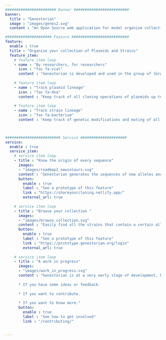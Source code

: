 ```yaml
---
####################### Banner #########################
banner:
  title : "Genestorian"
  image : "images/genes2.svg"
  content : "An Open Source web application for model organism collections"

##################### Feature ##########################
feature:
  enable : true
  title : "Organise your collection of Plasmids and Strains"
  feature_item:
    # feature item loop
    - name : "By researchers, for researchers"
      icon : "fas fa-vial"
      content : "Genestorian is developed and used in the group of Jürg Bähler at UCL"
      
    # feature item loop
    - name : "Track plasmid lineage"
      icon : "fas fa-dna"
      content : "Keep track of all cloning operations of plasmids up to their entry point into your collection"
      
    # feature item loop
    - name : "Track strain lineage"
      icon : "fas fa-bacterium"
      content : "Keep track of genetic modifications and mating of all your strains."
      


######################### Service #####################
service:
  enable : true
  service_item:
    # service item loop
    - title : "Know the origin of every sequence"
      images:
      - "images/roadmap2_newcolours.svg"
      content : "Genestorian generates the sequences of new alleles and plasmids _in silico_ from existing sequences in your local collection or sequences retrieved from genome databases."
      button:
        enable : true
        label : "See a prototype of this feature"
        link : "https://shareyourcloning.netlify.app/"
        external_url: true
        
    # service item loop
    - title : "Browse your collection "
      images:
      - "images/browse_collection.svg"
      content : "Easily find all the strains that contain a certain allele, the resources used to create an allele, and much more. Export this information to share it with others or for publication."
      button:
        enable : true
        label : "See a prototype of this feature"
        link : "https://prototype.genestorian.org/login"
        external_url: true
        
    # service item loop
    - title : "A work in progress"
      images:
      - "images/work_in_progress.svg"
      content : "Genestorian is at a very early stage of development, but you can already get involved:
      
      * If you have some ideas or feedback.
      
      * If you want to contribute.
      
      * If you want to know more."
      button:
        enable : true
        label : "See how to get involved"
        link : "/contributing/"


---
```

<!-- 
# What is Genestorian?

Genestorian is an Open Source web application that allows researchers to document collections of model organism strains and recombinant DNA.

# Documenting genetic engineering

Genestorian stores your collection of strains and recombinant DNA in a relational database.

It stores the genetic engineering steps followed to generate new entities from existing ones.

Genestorian generates the sequences of new entities _in silico_ from existing sequences in your local collection or sequences retrieved from genome databases.

# Sharing better records with less effort

Your cloning strategy can be exported graphically or as text.

One click to produce an unambiguous record of your cloning strategy to be used in a publication, or shared with colleagues and collaborators!

Your data can be exported to json and other formats, so you can write scripts to do virtually anything you want. Check out this [network view](/html/network/index.html) of a strain collection, or this [web interface to document a cloning strategy](/html/web_interface/index.html)

# Why Open Source?

The collection of recombinant DNA and strains is one of the most valuable assets of a laboratory.

With an Open Source solution there are no proprietary file formats, changes on privacy policy nor company shut-downs and acquisitions to worry about!

# Demo of the prototype

Genestorian is at a very early stage of development. It will initially focus on collections of recombinant DNA and yeast/fungi strains.

We will keep the design of the tool as abstract as possible, so that it can incorporate the needs of multiple model organisms in the future.

You can find a [hosted prototype](https://prototype.genestorian.org) to illustrate the use-case of Genestorian, the code is on [github](https://github.com/manulera/YeastDatabase), and you can see a video of this prototype below. If you have some ideas or feedback, please [send an email](mailto:genestorian@gmail.com).

{{< youtube 34GMuHpl7f0 >}}

 -->